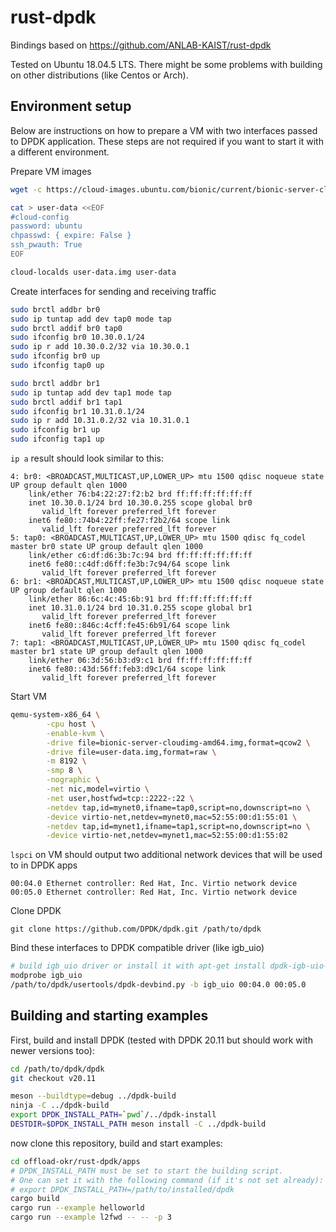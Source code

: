 # rust-dpdk

Bindings based on https://github.com/ANLAB-KAIST/rust-dpdk

Tested on Ubuntu 18.04.5 LTS. There might be some problems with building on other distributions (like Centos or Arch).

## Environment setup

Below are instructions on how to prepare a VM with two interfaces passed to DPDK application. These steps are not required if you want to start it with a different environment.

Prepare VM images
``` bash
wget -c https://cloud-images.ubuntu.com/bionic/current/bionic-server-cloudimg-amd64.img

cat > user-data <<EOF
#cloud-config
password: ubuntu
chpasswd: { expire: False }
ssh_pwauth: True
EOF

cloud-localds user-data.img user-data
```

Create interfaces for sending and receiving traffic
```bash
sudo brctl addbr br0
sudo ip tuntap add dev tap0 mode tap
sudo brctl addif br0 tap0
sudo ifconfig br0 10.30.0.1/24
sudo ip r add 10.30.0.2/32 via 10.30.0.1
sudo ifconfig br0 up
sudo ifconfig tap0 up

sudo brctl addbr br1
sudo ip tuntap add dev tap1 mode tap
sudo brctl addif br1 tap1
sudo ifconfig br1 10.31.0.1/24
sudo ip r add 10.31.0.2/32 via 10.31.0.1
sudo ifconfig br1 up
sudo ifconfig tap1 up
```

`ip a` result should look similar to this:
```
4: br0: <BROADCAST,MULTICAST,UP,LOWER_UP> mtu 1500 qdisc noqueue state UP group default qlen 1000
    link/ether 76:b4:22:27:f2:b2 brd ff:ff:ff:ff:ff:ff
    inet 10.30.0.1/24 brd 10.30.0.255 scope global br0
       valid_lft forever preferred_lft forever
    inet6 fe80::74b4:22ff:fe27:f2b2/64 scope link
       valid_lft forever preferred_lft forever
5: tap0: <BROADCAST,MULTICAST,UP,LOWER_UP> mtu 1500 qdisc fq_codel master br0 state UP group default qlen 1000
    link/ether c6:df:d6:3b:7c:94 brd ff:ff:ff:ff:ff:ff
    inet6 fe80::c4df:d6ff:fe3b:7c94/64 scope link
       valid_lft forever preferred_lft forever
6: br1: <BROADCAST,MULTICAST,UP,LOWER_UP> mtu 1500 qdisc noqueue state UP group default qlen 1000
    link/ether 86:6c:4c:45:6b:91 brd ff:ff:ff:ff:ff:ff
    inet 10.31.0.1/24 brd 10.31.0.255 scope global br1
       valid_lft forever preferred_lft forever
    inet6 fe80::846c:4cff:fe45:6b91/64 scope link
       valid_lft forever preferred_lft forever
7: tap1: <BROADCAST,MULTICAST,UP,LOWER_UP> mtu 1500 qdisc fq_codel master br1 state UP group default qlen 1000
    link/ether 06:3d:56:b3:d9:c1 brd ff:ff:ff:ff:ff:ff
    inet6 fe80::43d:56ff:feb3:d9c1/64 scope link
       valid_lft forever preferred_lft forever
```

Start VM
```bash
qemu-system-x86_64 \
        -cpu host \
        -enable-kvm \
        -drive file=bionic-server-cloudimg-amd64.img,format=qcow2 \
        -drive file=user-data.img,format=raw \
        -m 8192 \
        -smp 8 \
        -nographic \
        -net nic,model=virtio \
        -net user,hostfwd=tcp::2222-:22 \
        -netdev tap,id=mynet0,ifname=tap0,script=no,downscript=no \
        -device virtio-net,netdev=mynet0,mac=52:55:00:d1:55:01 \
        -netdev tap,id=mynet1,ifname=tap1,script=no,downscript=no \
        -device virtio-net,netdev=mynet1,mac=52:55:00:d1:55:02
```

`lspci` on VM should output two additional network devices that will be used to in DPDK apps
```
00:04.0 Ethernet controller: Red Hat, Inc. Virtio network device
00:05.0 Ethernet controller: Red Hat, Inc. Virtio network device
```

Clone DPDK
```
git clone https://github.com/DPDK/dpdk.git /path/to/dpdk
```

Bind these interfaces to DPDK compatible driver (like igb_uio)
```bash
# build igb_uio driver or install it with apt-get install dpdk-igb-uio-dkms
modprobe igb_uio
/path/to/dpdk/usertools/dpdk-devbind.py -b igb_uio 00:04.0 00:05.0
```

## Building and starting examples

First, build and install DPDK (tested with DPDK 20.11 but should work with newer versions too):
```bash
cd /path/to/dpdk/dpdk
git checkout v20.11

meson --buildtype=debug ../dpdk-build
ninja -C ../dpdk-build
export DPDK_INSTALL_PATH=`pwd`/../dpdk-install
DESTDIR=$DPDK_INSTALL_PATH meson install -C ../dpdk-build
```

now clone this repository, build and start examples:
```bash
cd offload-okr/rust-dpdk/apps
# DPDK_INSTALL_PATH must be set to start the building script.
# One can set it with the following command (if it's not set already):
# export DPDK_INSTALL_PATH=/path/to/installed/dpdk
cargo build
cargo run --example helloworld
cargo run --example l2fwd -- -- -p 3
```
